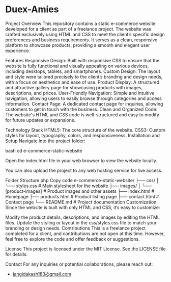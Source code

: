 # Duex-Amies

Project Overview
This repository contains a static e-commerce website developed for a client as part of a freelance project. The website was crafted exclusively using HTML and CSS to meet the client’s specific design preferences and business requirements. It serves as a clean, responsive platform to showcase products, providing a smooth and elegant user experience.

Features
Responsive Design: Built with responsive CSS to ensure that the website is fully functional and visually appealing on various devices, including desktops, tablets, and smartphones.
Custom Design: The layout and style were tailored precisely to the client’s branding and design needs, with a focus on aesthetics and ease of use.
Product Display: A structured and attractive gallery page for showcasing products with images, descriptions, and prices.
User-Friendly Navigation: Simple and intuitive navigation, allowing users to easily browse through categories and access information.
Contact Page: A dedicated contact page for inquiries, allowing customers to get in touch with the business.
Clean and Organized Code: The website's HTML and CSS code is well-structured and easy to modify for future updates or expansions.

Technology Stack
HTML5: The core structure of the website.
CSS3: Custom styles for layout, typography, colors, and responsiveness.
Installation and Setup
Navigate into the project folder:

bash
cd e-commerce-static-website

Open the index.html file in your web browser to view the website locally.

You can also upload the project to any web hosting service for live access.

Folder Structure
php
Copy code
e-commerce-static-website/
├── css/
│   └── styles.css         # Main stylesheet for the website
├── images/
│   └── [product-images]   # Product images and other assets
├── index.html             # Homepage
├── products.html          # Product listing page
├── contact.html           # Contact page
└── README.md              # Project documentation
Customization
Since the website is built with only HTML and CSS, it’s easy to customize:

Modify the product details, descriptions, and images by editing the HTML files.
Update the styling or layout in the css/styles.css file to match your branding or design needs.
Contributions
This is a freelance project completed for a client, and contributions are not open at this time. However, feel free to explore the code and offer feedback or suggestions.

License
This project is licensed under the MIT License. See the LICENSE file for details.

Contact
For any inquiries or potential collaborations, please reach out:
- jangidakash183@gmail.com

